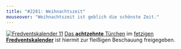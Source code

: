 ```yaml
---
title: "#2281: Weihnachtszeit"
mouseover: "Weihnachtszeit ist geblich die schönste Zeit."
---
```


<a href="http://www.fonflatter.de/der-fetzige-fredventskalender-2011/" title="Fredventskalender 11"><img src="http://www.fonflatter.de/adv11/fredventskalender_banner.png" alt="Fredventskalender 11" /></a>
<a href="http://www.fonflatter.de/2011/12/18/das-18-turchen" title="Fredventskalender 2011">Das <strong>achtzehnte</strong> Türchen</a> im <a href="http://www.fonflatter.de/der-fetzige-fredventskalender-2011/" title="Fredventskalender 2011">fetzigen <strong>Fredventskalender</strong></a> ist hiermit zur fleißigen Beschauung freigegeben.
